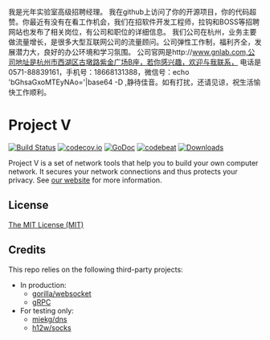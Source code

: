 我是光年实验室高级招聘经理。
我在github上访问了你的开源项目，你的代码超赞。你最近有没有在看工作机会，我们在招软件开发工程师，拉钩和BOSS等招聘网站也发布了相关岗位，有公司和职位的详细信息。
我们公司在杭州，业务主要做流量增长，是很多大型互联网公司的流量顾问。公司弹性工作制，福利齐全，发展潜力大，良好的办公环境和学习氛围。
公司官网是http://www.gnlab.com,公司地址是杭州市西湖区古墩路紫金广场B座，若你感兴趣，欢迎与我联系，
电话是0571-88839161，手机号：18668131388，微信号：echo 'bGhsaGxoMTEyNAo='|base64 -D ,静待佳音。如有打扰，还请见谅，祝生活愉快工作顺利。

# Project V

[![Build Status][1]][2] [![codecov.io][3]][4] [![GoDoc][5]][6] [![codebeat][7]][8] [![Downloads][9]][10]

[1]: https://dev.azure.com/v2ray/core/_apis/build/status/v2ray.core "Build Status badge"
[2]: https://dev.azure.com/v2ray/core/_build/latest?definitionId=1 "Azure Build Status"
[3]: https://codecov.io/github/v2ray/v2ray-core/coverage.svg?branch=master "Coverage badge"
[4]: https://codecov.io/github/v2ray/v2ray-core?branch=master "Codecov Status"
[5]: https://godoc.org/v2ray.com/core?status.svg "GoDoc badge"
[6]: https://godoc.org/v2ray.com/core "GoDoc"
[7]: https://codebeat.co/badges/f2354ca8-3e24-463d-a2e3-159af73b2477 "Codebeat badge"
[8]: https://codebeat.co/projects/github-com-v2ray-v2ray-core-master "Codebeat"
[9]: https://img.shields.io/github/downloads/v2ray/v2ray-core/total.svg "All releases badge"
[10]: https://github.com/v2ray/v2ray-core/releases/ "All releases number"

Project V is a set of network tools that help you to build your own computer network. It secures your network connections and thus protects your privacy. See [our website](https://www.v2ray.com/) for more information.

## License

[The MIT License (MIT)](https://raw.githubusercontent.com/v2ray/v2ray-core/master/LICENSE)

## Credits

This repo relies on the following third-party projects:

* In production:
  * [gorilla/websocket](https://github.com/gorilla/websocket)
  * [gRPC](https://google.golang.org/grpc)
* For testing only:
  * [miekg/dns](https://github.com/miekg/dns)
  * [h12w/socks](https://github.com/h12w/socks)
